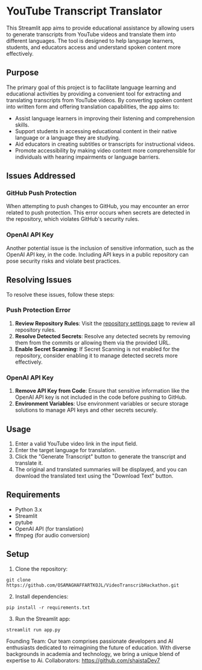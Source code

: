 
# YouTube Transcript Translator

This Streamlit app aims to provide educational assistance by allowing users to generate transcripts from YouTube videos and translate them into different languages. The tool is designed to help language learners, students, and educators access and understand spoken content more effectively.

## Purpose

The primary goal of this project is to facilitate language learning and educational activities by providing a convenient tool for extracting and translating transcripts from YouTube videos. By converting spoken content into written form and offering translation capabilities, the app aims to:

- Assist language learners in improving their listening and comprehension skills.
- Support students in accessing educational content in their native language or a language they are studying.
- Aid educators in creating subtitles or transcripts for instructional videos.
- Promote accessibility by making video content more comprehensible for individuals with hearing impairments or language barriers.

## Issues Addressed

### GitHub Push Protection

When attempting to push changes to GitHub, you may encounter an error related to push protection. This error occurs when secrets are detected in the repository, which violates GitHub's security rules.

### OpenAI API Key

Another potential issue is the inclusion of sensitive information, such as the OpenAI API key, in the code. Including API keys in a public repository can pose security risks and violate best practices.

## Resolving Issues

To resolve these issues, follow these steps:

### Push Protection Error

1. **Review Repository Rules**: Visit the [repository settings page](https://github.com/OSAMAGHAFFARTKOJL/VideoTranscribHackathon/settings/security_analysis) to review all repository rules.
2. **Resolve Detected Secrets**: Resolve any detected secrets by removing them from the commits or allowing them via the provided URL.
3. **Enable Secret Scanning**: If Secret Scanning is not enabled for the repository, consider enabling it to manage detected secrets more effectively.

### OpenAI API Key

1. **Remove API Key from Code**: Ensure that sensitive information like the OpenAI API key is not included in the code before pushing to GitHub.
2. **Environment Variables**: Use environment variables or secure storage solutions to manage API keys and other secrets securely.

## Usage

1. Enter a valid YouTube video link in the input field.
2. Enter the target language for translation.
3. Click the "Generate Transcript" button to generate the transcript and translate it.
4. The original and translated summaries will be displayed, and you can download the translated text using the "Download Text" button.

## Requirements

- Python 3.x
- Streamlit
- pytube
- OpenAI API (for translation)
- ffmpeg (for audio conversion)

## Setup

1. Clone the repository:

```
git clone https://github.com/OSAMAGHAFFARTKOJL/VideoTranscribHackathon.git
```

2. Install dependencies:

```
pip install -r requirements.txt
```

3. Run the Streamlit app:

```
streamlit run app.py
```

Founding Team:
Our team comprises passionate developers and AI enthusiasts dedicated to reimagining the future of education. With diverse backgrounds in academia and technology, we bring a unique blend of expertise to Ai.
Collaborators:
https://github.com/shaistaDev7

